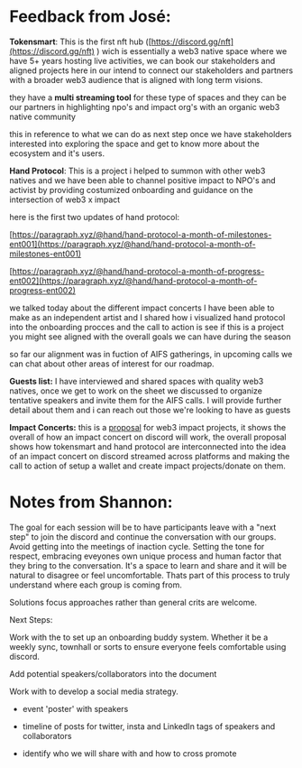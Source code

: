 # Feedback from José:

**Tokensmart**: This is the first nft hub ([https://discord.gg/nft](https://discord.gg/nft) ) wich is essentially a web3 native space where we have 5+ years hosting live activities, we can book our stakeholders and aligned projects here in our intend to connect our stakeholders and partners with a broader web3 audience that is aligned with long term visions.

they have a **multi streaming tool** for these type of spaces and they can be our partners in highlighting npo's and impact org's with an organic web3 native community


this in reference to what we can do as next step once we have stakeholders interested into exploring the space and get to know more about the ecosystem and it's users.


**Hand Protocol**: This is a project i helped to summon with other web3 natives and we have been able to channel positive impact to NPO's and activist by providing costumized onboarding and guidance on the intersection of web3 x impact 

here is the first two updates of hand protocol: 

[https://paragraph.xyz/@hand/hand-protocol-a-month-of-milestones-ent001](https://paragraph.xyz/@hand/hand-protocol-a-month-of-milestones-ent001)

[https://paragraph.xyz/@hand/hand-protocol-a-month-of-progress-ent002](https://paragraph.xyz/@hand/hand-protocol-a-month-of-progress-ent002)

we talked today about the different impact concerts I have been able to make as an independent artist and I shared how i visualized hand protocol into the onboarding procces and the call to action is see if this is a project you might see aligned with the overall goals we can have during the season

so far our alignment was in fuction of AIFS gatherings, in upcoming calls we can chat about other areas of interest for our roadmap.


**Guests list:** I have interviewed and shared spaces with quality web3 natives, once we get to work on the sheet we discussed to organize tentative speakers and invite them for the AIFS calls. I will provide further detail about them and i can reach out those we're looking to have as guests

**Impact Concerts:** this is a [proposal](https://docs.google.com/document/d/10Kczqq721jili6e1xD0F5uK3tnAovTnUPXEHN4mZc3g/edit?tab=t.0) for web3 impact projects, it shows the overall of how an impact concert on discord will work, the overall proposal shows how tokensmart and hand protocol are interconnected into the idea of an impact concert on discord streamed across platforms and making the call to action of setup a wallet and create impact projects/donate on them.





# Notes from Shannon:

The goal for each session will be to have participants leave with a "next step" to join the discord and continue the conversation with our groups. Avoid getting into the meetings of inaction cycle. 
Setting the tone for respect, embracing eveyones own unique process and human factor that they bring to the conversation. It's a space to learn and share and it will be natural to disagree or feel uncomfortable. Thats part of this process to truly understand where each group is coming from.

Solutions focus approaches rather than general crits are welcome.

Next Steps:

Work with the  to set up an onboarding buddy system. Whether it be a weekly sync, townhall or sorts to ensure everyone feels comfortable using discord.

Add potential speakers/collaborators into the  document

Work with  to develop a social media strategy. 

- event 'poster' with speakers

- timeline of posts for twitter, insta and LinkedIn tags of speakers and collaborators 

- identify who we will share with and how to cross promote


